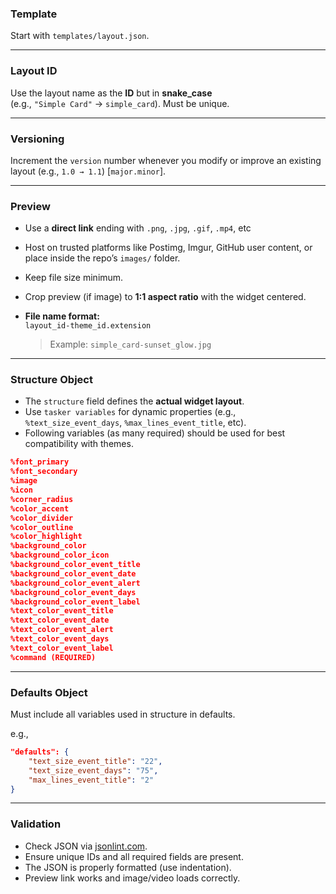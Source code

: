 ### Template
Start with `templates/layout.json`.

---

### Layout ID
Use the layout name as the **ID** but in **snake_case**  
(e.g., `"Simple Card"` → `simple_card`).
Must be unique.

---

### Versioning
Increment the `version` number whenever you modify or improve an existing layout (e.g., `1.0 → 1.1`) [`major.minor`].

---

### Preview
- Use a **direct link** ending with `.png`, `.jpg`, `.gif`, `.mp4`, etc
- Host on trusted platforms like Postimg, Imgur, GitHub user content, or place inside the repo’s `images/` folder.  
- Keep file size minimum.  
- Crop preview (if image) to **1:1 aspect ratio** with the widget centered.  
- **File name format:**  
  `layout_id-theme_id.extension`
   
  > Example: `simple_card-sunset_glow.jpg`

---

### Structure Object
- The `structure` field defines the **actual widget layout**.  
- Use `tasker variables` for dynamic properties (e.g., `%text_size_event_days`, `%max_lines_event_title`, etc).
- Following variables (as many required) should be used for best compatibility with themes.

```json
%font_primary
%font_secondary
%image
%icon
%corner_radius
%color_accent
%color_divider
%color_outline
%color_highlight
%background_color
%background_color_icon
%background_color_event_title
%background_color_event_date
%background_color_event_alert
%background_color_event_days
%background_color_event_label
%text_color_event_title
%text_color_event_date
%text_color_event_alert
%text_color_event_days
%text_color_event_label
%command (REQUIRED)
```

---

### Defaults Object
Must include all variables used in structure in defaults.

e.g.,
```json
"defaults": {
    "text_size_event_title": "22",
    "text_size_event_days": "75",
    "max_lines_event_title": "2"
}
```
---

### Validation 
  - Check JSON via [jsonlint.com](https://jsonlint.com).  
  - Ensure unique IDs and all required fields are present.
  - The JSON is properly formatted (use indentation).
  - Preview link works and image/video loads correctly.
